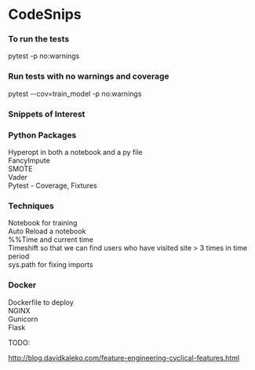 # CodeSnips

### To run the tests
pytest -p no:warnings

### Run tests with no warnings and coverage
pytest --cov=train_model -p no:warnings

### Snippets of Interest

### Python Packages
Hyperopt in both a notebook and a py file  
FancyImpute  
SMOTE  
Vader  
Pytest - Coverage, Fixtures  

### Techniques
Notebook for training  
Auto Reload a notebook  
%%Time and current time  
Timeshift so that we can find users who have visited site > 3 times in time period  
sys.path for fixing imports  

### Docker
Dockerfile to deploy  
NGINX  
Gunicorn  
Flask  

TODO:

http://blog.davidkaleko.com/feature-engineering-cyclical-features.html
